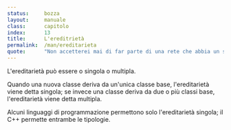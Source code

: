```yaml
---
status:     bozza
layout:     manuale
class:      capitolo
index:      13
title:      L'ereditrietà
permalink:  /man/ereditarieta
quote:      "Non accetterei mai di far parte di una rete che abbia un server come me fra i suoi nodi"
---
```


<blockquote class="motto">
</blockquote>

L'ereditarietà può essere o singola o multipla.

Quando una nuova classe deriva da un'unica classe base, l'ereditarietà
viene detta singola; se invece una classe deriva da due o più classi
base, l'ereditarietà viene detta multipla. 

Alcuni linguaggi di programmazione permettono solo l'ereditarietà
singola; il C++ permette entrambe le tipologie.
